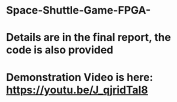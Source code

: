 # Space-Shuttle-Game-FPGA-

# Details are in the final report, the code is also provided
# Demonstration Video is here: https://youtu.be/J_qjridTaI8
